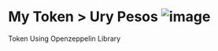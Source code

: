 # My Token > Ury Pesos ![image](https://user-images.githubusercontent.com/95106331/186237779-ee8121a5-a633-45e0-b2bb-a788e7facba1.png)

 Token Using Openzeppelin Library
